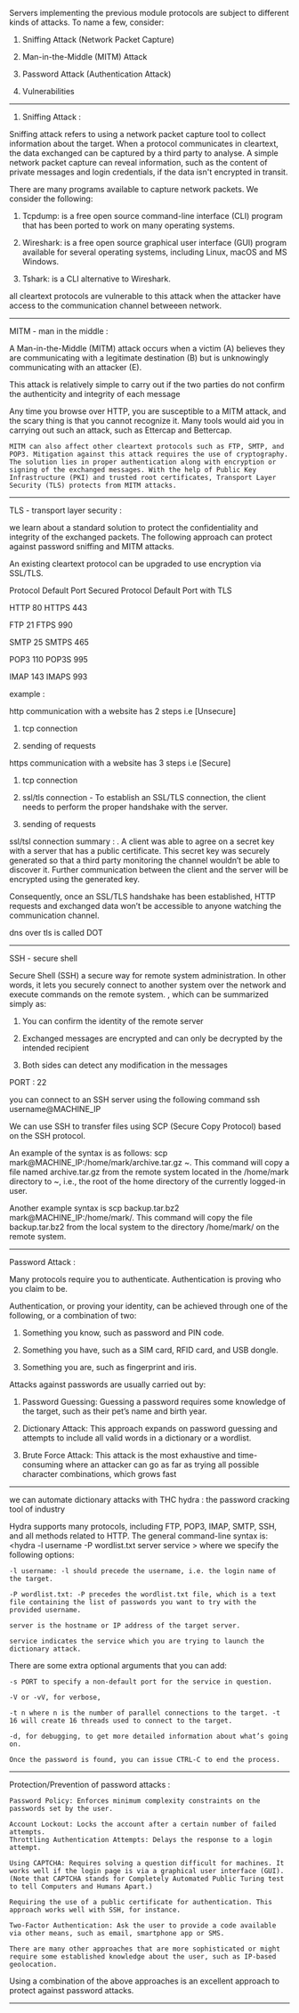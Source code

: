 Servers implementing the previous module protocols are subject to different kinds of attacks. To name a few, consider:

1. Sniffing Attack (Network Packet Capture)

2. Man-in-the-Middle (MITM) Attack

3. Password Attack (Authentication Attack)

4. Vulnerabilities

-----

1.  Sniffing Attack : 

Sniffing attack refers to using a network packet capture tool to collect information about the target. When a protocol communicates in cleartext, the data exchanged can be captured by a third party to analyse. A simple network packet capture can reveal information, such as the content of private messages and login credentials, if the data isn't encrypted in transit.

There are many programs available to capture network packets. We consider the following:

1. Tcpdump: is a free open source command-line interface (CLI) program that has been ported to work on many operating systems.

2. Wireshark:  is a free open source graphical user interface (GUI) program available for several operating systems, including Linux, macOS and MS Windows.

3. Tshark:  is a CLI alternative to Wireshark.

all cleartext protocols are vulnerable to this attack when the attacker have access to the communication channel betweeen network. 

---------

MITM - man in the middle : 

A Man-in-the-Middle (MITM) attack occurs when a victim (A) believes they are communicating with a legitimate destination (B) but is unknowingly communicating with an attacker (E). 

This attack is relatively simple to carry out if the two parties do not confirm the authenticity and integrity of each message

Any time you browse over HTTP, you are susceptible to a MITM attack, and the scary thing is that you cannot recognize it. Many tools would aid you in carrying out such an attack, 
	such as Ettercap and Bettercap.

	MITM can also affect other cleartext protocols such as FTP, SMTP, and POP3. Mitigation against this attack requires the use of cryptography. The solution lies in proper authentication along with encryption or signing of the exchanged messages. With the help of Public Key Infrastructure (PKI) and trusted root certificates, Transport Layer Security (TLS) protects from MITM attacks.

--------

TLS - transport layer security : 

we learn about a standard solution to protect the confidentiality and integrity of the exchanged packets. The following approach can protect against password sniffing and MITM attacks.

An existing cleartext protocol can be upgraded to use encryption via SSL/TLS.

Protocol	Default Port	      Secured Protocol	        Default Port with TLS

HTTP	        80	                   HTTPS	                  443

FTP	            21	                   FTPS	                      990

SMTP	        25	                   SMTPS	                  465

POP3	       110	                   POP3S	                  995

IMAP	       143	                   IMAPS	                  993

example : 

http communication with a website has 2 steps i.e [Unsecure]

1. tcp connection 

2. sending of requests 

https communication with a website has 3 steps i.e [Secure]

1. tcp connection 

2. ssl/tls connection - To establish an SSL/TLS connection, the client needs to perform the proper handshake with the server.

3. sending of requests 



ssl/tsl connection summary : . A client was able to agree on a secret key with a server that has a public certificate. This secret key was securely generated so that a third party monitoring the channel wouldn’t be able to discover it. Further communication between the client and the server will be encrypted using the generated key.

Consequently, once an SSL/TLS handshake has been established, HTTP requests and exchanged data won’t be accessible to anyone watching the communication channel.

dns over tls is called DOT 


--------

SSH - secure shell 

Secure Shell (SSH)  a secure way for remote system administration. In other words, it lets you securely connect to another system over the network and execute commands on the remote system. , which can be summarized simply as:

1. You can confirm the identity of the remote server

2. Exchanged messages are encrypted and can only be decrypted by the intended recipient

3. Both sides can detect any modification in the messages

PORT : 22

 you can connect to an SSH server using the following command ssh username@MACHINE_IP

 We can use SSH to transfer files using SCP (Secure Copy Protocol) based on the SSH protocol.

  An example of the syntax is as follows: scp mark@MACHINE_IP:/home/mark/archive.tar.gz ~. This command will copy a file named archive.tar.gz from the remote system located in the /home/mark directory to ~, i.e., the root of the home directory of the currently logged-in user.

Another example syntax is scp backup.tar.bz2 mark@MACHINE_IP:/home/mark/. This command will copy the file backup.tar.bz2 from the local system to the directory /home/mark/ on the remote system.

---------

Password Attack : 

Many protocols require you to authenticate. Authentication is proving who you claim to be. 

Authentication, or proving your identity, can be achieved through one of the following, or a combination of two:

1. Something you know, such as password and PIN code.

2. Something you have, such as a SIM card, RFID card, and USB dongle.

3. Something you are, such as fingerprint and iris.




Attacks against passwords are usually carried out by:

1. Password Guessing: Guessing a password requires some knowledge of the target, such as their pet’s name and birth year.

2. Dictionary Attack: This approach expands on password guessing and attempts to include all valid words in a dictionary or a wordlist.

3. Brute Force Attack: This attack is the most exhaustive and time-consuming where an attacker can go as far as trying all possible character combinations, which grows fast

------

we can automate dictionary attacks with THC hydra : the password cracking tool of industry 

Hydra supports many protocols, including FTP, POP3, IMAP, SMTP, SSH, and all methods related to HTTP. The general command-line syntax is: <hydra -l username -P wordlist.txt server service > where we specify the following options:

	-l username: -l should precede the username, i.e. the login name of the target.

	-P wordlist.txt: -P precedes the wordlist.txt file, which is a text file containing the list of passwords you want to try with the provided username.

	server is the hostname or IP address of the target server.
	
	service indicates the service which you are trying to launch the dictionary attack.



There are some extra optional arguments that you can add:

	-s PORT to specify a non-default port for the service in question.
	
	-V or -vV, for verbose, 
	
	-t n where n is the number of parallel connections to the target. -t 16 will create 16 threads used to connect to the target.
	
	-d, for debugging, to get more detailed information about what’s going on. 

	Once the password is found, you can issue CTRL-C to end the process.

-----

Protection/Prevention of password attacks : 

	Password Policy: Enforces minimum complexity constraints on the passwords set by the user.
	
	Account Lockout: Locks the account after a certain number of failed attempts.
	Throttling Authentication Attempts: Delays the response to a login attempt. 

	Using CAPTCHA: Requires solving a question difficult for machines. It works well if the login page is via a graphical user interface (GUI). (Note that CAPTCHA stands for Completely Automated Public Turing test to tell Computers and Humans Apart.)

	Requiring the use of a public certificate for authentication. This approach works well with SSH, for instance.
	
	Two-Factor Authentication: Ask the user to provide a code available via other means, such as email, smartphone app or SMS.

	There are many other approaches that are more sophisticated or might require some established knowledge about the user, such as IP-based geolocation.


Using a combination of the above approaches is an excellent approach to protect against password attacks.

---------




